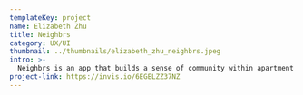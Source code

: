 ```yaml
---
templateKey: project
name: Elizabeth Zhu
title: Neighbrs
category: UX/UI
thumbnail: ../thumbnails/elizabeth_zhu_neighbrs.jpeg
intro: >-
  Neighbrs is an app that builds a sense of community within apartment complexes by facilitating communication between tenants, neighbours and landlords. The app  makes it easier for tenants to receive real-time updates about issues, alerts and events happening in their building.
project-link: https://invis.io/6EGELZZ37NZ
---
```

